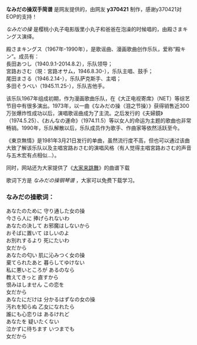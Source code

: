 

**なみだの操双手简谱** 是网友提供的，由网友 **y370421** 制作，感谢y370421对EOP的支持！

_なみだの操_ 是樱桃小丸子电影版里小丸子和爸爸在泡澡的时候唱的，由殿さまキングス演绎。

殿さまキングス（1967年-1990年），是歌谣曲、漫画歌曲创作乐队，爱称“殿キン”。成员有：  
長田あつし（1940.9.1-2014.8.2），乐队领导；  
宮路おさむ（現：宮路オサム，1946.8.30-），乐队主唱、鼓手；  
尾田まさる（1946.2.14-），乐队萨克斯手、主唱；  
多田そうべい（1945.11.25-），乐队吉他手。

该乐队1967年组成初期，作为漫画歌曲乐队，在《大正电视寄席》（NET）等综艺节目中有很多演出。1973年，以一曲《なみだの操（泪之节操）》获得销售近300万张爆炸性成功以后，演唱歌谣曲成为了主流。之后发行的《夫婦鏡》（1974.5.25）、《おんなの運命》（1974.11.5）等以女人的命运为主题的歌曲也非常畅销。1990年，乐队解散以后，乐队成员作为歌手、作曲家等依然活跃至今。

《東京無情》是1981年3月21日发行的单曲，虽然流行度不高，但也可以通过该曲大致了解该乐队以及主唱宮路おさむ的演唱风格（有人觉得主唱宮路おさむ的声音与五木宏有点相似...）。

同时，网站还为大家提供了《[大家来跳舞](Music-2697-大家来跳舞--樱桃小丸子-主题曲.html "大家来跳舞")》的曲谱下载

歌词下方是 _なみだの操钢琴谱_ ，大家可以免费下载学习。

### なみだの操歌词：

あなたのために 守り通した女の操  
今さら人に 捧げられないわ  
あなたの決して お邪魔はしないから  
おそばに置いて ほしいのよ  
お別れするより 死にたいわ  
女だから  
あなたの匂い 肌に沁みつく女の操  
棄てられたあと 暮らしてゆけない  
私に悪いところが あるのなら  
教えてきっと 直すから  
恨みはしません この恋を  
女だから  
あなたにだけは 分かるはずなの女の操  
汚れを知らぬ 乙女になれたら  
誰にも心恋りは あるけれど  
あなたを 疑いたくない  
泣かずに待ちます いつまでも  
女だから

